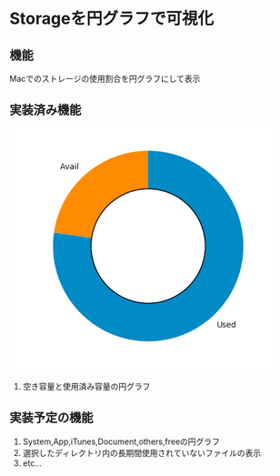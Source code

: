 # Storageを円グラフで可視化
## 機能
Macでのストレージの使用割合を円グラフにして表示

## 実装済み機能
![](View.png)
1. 空き容量と使用済み容量の円グラフ

## 実装予定の機能
1. System,App,iTunes,Document,others,freeの円グラフ
2. 選択したディレクトリ内の長期間使用されていないファイルの表示
3. etc...
